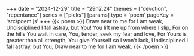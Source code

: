 +++
date = "2024-12-29"
title = "29.12.24"
themes = ["devotion", "repentance"]
series = ["picks"]
[params]
  type = 'poem'
  pageKey = 'src/poem.js'
+++
{{< poem >}}
Draw near to me for I am weak,
Undisciplined I fall astray, but You!
You lift me up from where I slip,
For on the hills You wait in care,
You, tender, seek my fear and love,
For Yours is greater than all strength,
You give Yourself so I won't lack,
Undisciplined I fall astray, but You,
Draw near to me for I am weak.
{{< /poem >}}